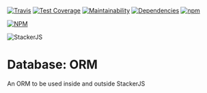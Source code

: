 [![Travis](https://img.shields.io/travis/parpeoficial/stackerjs-orm.svg)](https://travis-ci.org/parpeoficial/stackerjs-orm)
[![Test Coverage](https://api.codeclimate.com/v1/badges/69a83aebba7a1d188f93/test_coverage)](https://codeclimate.com/github/parpeoficial/stackerjs-orm/test_coverage)
[![Maintainability](https://api.codeclimate.com/v1/badges/69a83aebba7a1d188f93/maintainability)](https://codeclimate.com/github/parpeoficial/stackerjs-orm/maintainability)
[![Dependencies](https://img.shields.io/david/parpeoficial/stackerjs-orm.svg)](https://david-dm.org/parpeoficial/stackerjs-orm)
[![npm](https://img.shields.io/npm/dt/stackerjs-orm.svg)](https://www.npmjs.com/package/stackerjs-orm)


[![NPM](https://nodei.co/npm/stackerjs-orm.png?downloads=true&downloadRank=true&stars=true)](https://nodei.co/npm/stackerjs-orm/)

![StackerJS](https://s3-sa-east-1.amazonaws.com/parpe.prod/StackerJS-logo.png)

# Database: ORM
An ORM to be used inside and outside StackerJS